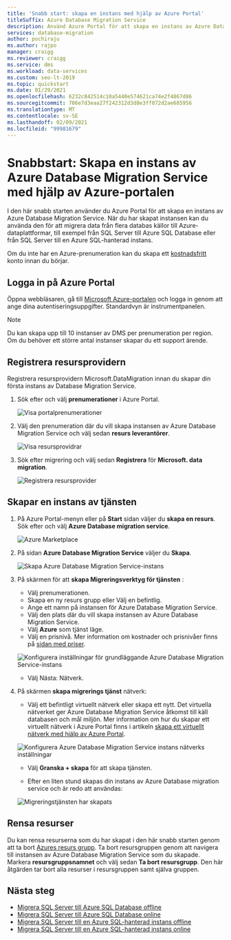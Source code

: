 ```yaml
---
title: 'Snabb start: skapa en instans med hjälp av Azure Portal'
titleSuffix: Azure Database Migration Service
description: Använd Azure Portal för att skapa en instans av Azure Database Migration Service.
services: database-migration
author: pochiraju
ms.author: rajpo
manager: craigg
ms.reviewer: craigg
ms.service: dms
ms.workload: data-services
ms.custom: seo-lt-2019
ms.topic: quickstart
ms.date: 01/29/2021
ms.openlocfilehash: 6232c842514c10a5440e574621ca74e2f4867d86
ms.sourcegitcommit: 706e7d3eaa27f242312d3d8e3ff072d2ae685956
ms.translationtype: MT
ms.contentlocale: sv-SE
ms.lasthandoff: 02/09/2021
ms.locfileid: "99981679"
---
```

# <a name="quickstart-create-an-instance-of-the-azure-database-migration-service-by-using-the-azure-portal"></a>Snabbstart: Skapa en instans av Azure Database Migration Service med hjälp av Azure-portalen

I den här snabb starten använder du Azure Portal för att skapa en instans av Azure Database Migration Service. När du har skapat instansen kan du använda den för att migrera data från flera databas källor till Azure-dataplattformar, till exempel från SQL Server till Azure SQL Database eller från SQL Server till en Azure SQL-hanterad instans.

Om du inte har en Azure-prenumeration kan du skapa ett [kostnadsfritt](https://azure.microsoft.com/free/) konto innan du börjar.

## <a name="sign-in-to-the-azure-portal"></a>Logga in på Azure Portal

Öppna webbläsaren, gå till [Microsoft Azure-portalen](https://portal.azure.com/) och logga in genom att ange dina autentiseringsuppgifter. Standardvyn är instrumentpanelen.

> [!NOTE]
> Du kan skapa upp till 10 instanser av DMS per prenumeration per region. Om du behöver ett större antal instanser skapar du ett support ärende.

## <a name="register-the-resource-provider"></a>Registrera resursprovidern

Registrera resursprovidern Microsoft.DataMigration innan du skapar din första instans av Database Migration Service.

1. Sök efter och välj **prenumerationer** i Azure Portal.

   ![Visa portalprenumerationer](media/quickstart-create-data-migration-service-portal/portal-select-subscription.png)

2. Välj den prenumeration där du vill skapa instansen av Azure Database Migration Service och välj sedan **resurs leverantörer**.

    ![Visa resursprovidrar](media/quickstart-create-data-migration-service-portal/portal-select-resource-provider.png)

3. Sök efter migrering och välj sedan **Registrera** för **Microsoft. data migration**.

    ![Registrera resursprovider](media/quickstart-create-data-migration-service-portal/dms-register-provider.png)

## <a name="create-an-instance-of-the-service"></a>Skapar en instans av tjänsten

1. På Azure Portal-menyn eller på **Start** sidan väljer du **skapa en resurs**. Sök efter och välj **Azure Database migration service**.

    ![Azure Marketplace](media/quickstart-create-data-migration-service-portal/portal-marketplace.png)

2. På sidan **Azure Database Migration Service** väljer du **Skapa**.

    ![Skapa Azure Database Migration Service-instans](media/quickstart-create-data-migration-service-portal/dms-create.png)

3. På skärmen för att **skapa Migreringsverktyg för tjänsten** :

     - Välj prenumerationen.
     - Skapa en ny resurs grupp eller Välj en befintlig.
     - Ange ett namn på instansen för Azure Database Migration Service.
     - Välj den plats där du vill skapa instansen av Azure Database Migration Service.
     - Välj **Azure** som tjänst läge.
     - Välj en prisnivå. Mer information om kostnader och prisnivåer finns på [sidan med priser](https://aka.ms/dms-pricing).
     
    ![Konfigurera inställningar för grundläggande Azure Database Migration Service-instans](media/quickstart-create-data-migration-service-portal/dms-create-basics.png)

     - Välj Nästa: Nätverk.

4. På skärmen **skapa migrerings tjänst** nätverk:

    - Välj ett befintligt virtuellt nätverk eller skapa ett nytt. Det virtuella nätverket ger Azure Database Migration Service åtkomst till käll databasen och mål miljön. Mer information om hur du skapar ett virtuellt nätverk i Azure Portal finns i artikeln [skapa ett virtuellt nätverk med hjälp av Azure Portal](../virtual-network/quick-create-portal.md).

    ![Konfigurera Azure Database Migration Service instans nätverks inställningar](media/quickstart-create-data-migration-service-portal/dms-network-settings.png)

    - Välj **Granska + skapa** för att skapa tjänsten. 
    
    - Efter en liten stund skapas din instans av Azure Database migration service och är redo att användas:

    ![Migreringstjänsten har skapats](media/quickstart-create-data-migration-service-portal/dms-service-created.png)

## <a name="clean-up-resources"></a>Rensa resurser

Du kan rensa resurserna som du har skapat i den här snabb starten genom att ta bort [Azures resurs grupp](../azure-resource-manager/management/overview.md). Ta bort resursgruppen genom att navigera till instansen av Azure Database Migration Service som du skapade. Markera **resursgruppsnamnet** och välj sedan **Ta bort resursgrupp**. Den här åtgärden tar bort alla resurser i resursgruppen samt själva gruppen.

## <a name="next-steps"></a>Nästa steg

* [Migrera SQL Server till Azure SQL Database offline](tutorial-sql-server-to-azure-sql.md)
* [Migrera SQL Server till Azure SQL Database online](tutorial-sql-server-azure-sql-online.md)
* [Migrera SQL Server till en Azure SQL-hanterad instans offline](tutorial-sql-server-to-managed-instance.md)
* [Migrera SQL Server till en Azure SQL-hanterad instans online](tutorial-sql-server-managed-instance-online.md)